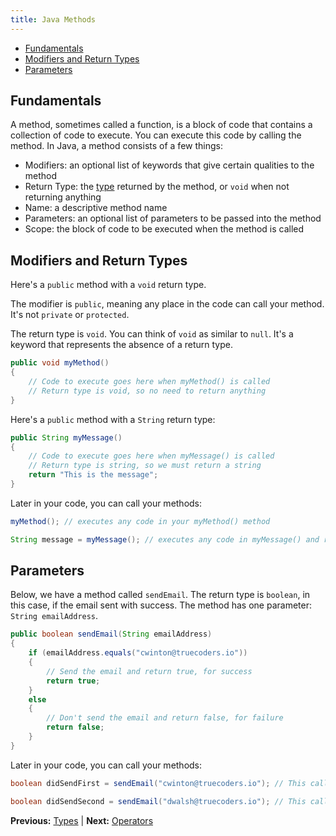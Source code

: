 ```yaml
---
title: Java Methods
---
```


* [Fundamentals](#fundamentals)
* [Modifiers and Return Types](#modifiers-and-return-types)
* [Parameters](#parameters)

## Fundamentals

A method, sometimes called a function, is a block of code that contains a collection of code to execute. You can execute this code by calling the method. In Java, a method consists of a few things:

* Modifiers: an optional list of keywords that give certain qualities to the method
* Return Type: the [type](types.markdown) returned by the method, or `void` when not returning anything
* Name: a descriptive method name
* Parameters: an optional list of parameters to be passed into the method
* Scope: the block of code to be executed when the method is called

## Modifiers and Return Types

Here's a `public` method with a `void` return type.

The modifier is `public`, meaning any place in the code can call your method. It's not `private` or `protected`.

The return type is `void`. You can think of `void` as similar to `null`. It's a keyword that represents the absence of a return type.

```java
public void myMethod()
{
    // Code to execute goes here when myMethod() is called
    // Return type is void, so no need to return anything
}
```

Here's a `public` method with a `String` return type:

```java
public String myMessage()
{
    // Code to execute goes here when myMessage() is called
    // Return type is string, so we must return a string
    return "This is the message";
}
```

Later in your code, you can call your methods:

```java
myMethod(); // executes any code in your myMethod() method

String message = myMessage(); // executes any code in myMessage() and returns a String
```

## Parameters

Below, we have a method called `sendEmail`. The return type is `boolean`, in this case, if the email sent with success. The method has one parameter: `String emailAddress`.

```java
public boolean sendEmail(String emailAddress)
{
    if (emailAddress.equals("cwinton@truecoders.io"))
    {
        // Send the email and return true, for success
        return true;
    }
    else
    {
        // Don't send the email and return false, for failure
        return false;
    }
}
```

Later in your code, you can call your methods:

```java
boolean didSendFirst = sendEmail("cwinton@truecoders.io"); // This call will return true

boolean didSendSecond = sendEmail("dwalsh@truecoders.io"); // This call will return false
```

**Previous:** [Types](types.markdown) |
**Next:** [Operators](operators.markdown)
